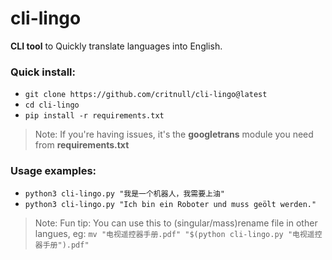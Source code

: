 # cli-lingo
**CLI tool** to Quickly translate languages into English.


### Quick install:
- `git clone https://github.com/critnull/cli-lingo@latest`
- `cd cli-lingo`
- `pip install -r requirements.txt`
> Note: If you're having issues, it's the **googletrans** module you need from **requirements.txt**

### Usage examples:
- `python3 cli-lingo.py "我是一个机器人，我需要上油"`
- `python3 cli-lingo.py "Ich bin ein Roboter und muss geölt werden."`
> Note: Fun tip: You can use this to (singular/mass)rename file in other langues, eg:
> `mv "电视遥控器手册.pdf" "$(python cli-lingo.py "电视遥控器手册").pdf"`
